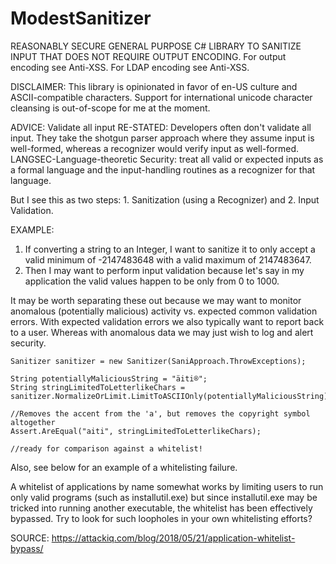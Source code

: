 # ModestSanitizer
REASONABLY SECURE GENERAL PURPOSE C# LIBRARY TO SANITIZE INPUT THAT DOES NOT REQUIRE OUTPUT ENCODING.
For output encoding see Anti-XSS.
For LDAP encoding see Anti-XSS.

DISCLAIMER: This library is opinionated in favor of en-US culture and ASCII-compatible characters. Support for international unicode character cleansing is out-of-scope for me at the moment.

ADVICE: Validate all input
RE-STATED: Developers often don't validate all input. 
They take the shotgun parser approach where they assume input is well-formed, whereas a recognizer would verify input as well-formed.
LANGSEC-Language-theoretic Security: treat all valid or expected inputs as a formal language and the input-handling routines as a recognizer for that language.

But I see this as two steps: 1. Sanitization (using a Recognizer) and 2. Input Validation.

EXAMPLE: 
1. If converting a string to an Integer, I want to sanitize it to only accept a valid minimum of -2147483648 with a valid maximum of 2147483647.
2. Then I may want to perform input validation because let's say in my application the valid values happen to be only from 0 to 1000.

It may be worth separating these out because we may want to monitor anomalous (potentially malicious) activity vs. expected common validation errors.
With expected validation errors we also typically want to report back to a user. Whereas with anomalous data we may just wish to log and alert security.

```
Sanitizer sanitizer = new Sanitizer(SaniApproach.ThrowExceptions);

String potentiallyMaliciousString = "äiti®";
String stringLimitedToLetterlikeChars = sanitizer.NormalizeOrLimit.LimitToASCIIOnly(potentiallyMaliciousString);

//Removes the accent from the 'a', but removes the copyright symbol altogether
Assert.AreEqual("aiti", stringLimitedToLetterlikeChars); 

//ready for comparison against a whitelist!
```

Also, see below for an example of a whitelisting failure. 

A whitelist of applications by name somewhat works by limiting users to run only valid programs (such as installutil.exe) but since installutil.exe may be tricked into running another executable, the whitelist has been effectively bypassed. Try to look for such loopholes in your own whitelisting efforts?

SOURCE: https://attackiq.com/blog/2018/05/21/application-whitelist-bypass/